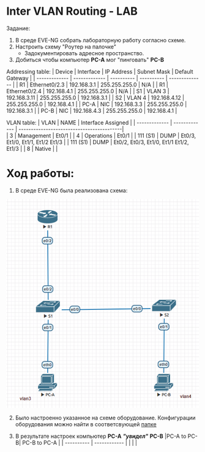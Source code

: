 # Inter VLAN Routing - LAB

Задание:

1. В среде EVE-NG собрать лабораторную работу согласно схеме.
2. Настроить схему "Роутер на палочке"
   - Задокументировать адресное пространство.
3. Добиться чтобы компьютер **PC-A** мог "пинговать" **PC-B**




Addressing table:
| Device        | Interface     | IP Address   | Subnet Mask   | Default Gateway |
| ------------- | ------------- | ----------   | ----------    | --------------  |
| R1            | Ethernet0/2.3 | 192.168.3.1  | 255.255.255.0 | N/A             |
| R1            | Ethernet0/2.4 | 192.168.4.1  | 255.255.255.0 | N/A             |
| S1            | VLAN 3        | 192.168.3.11 | 255.255.255.0 | 192.168.3.1     |
| S2            | VLAN 4        | 192.168.4.12 | 255.255.255.0 | 192.168.4.1     |
| PC-A          | NIC           | 192.168.3.3  | 255.255.255.0 | 192.168.3.1     |
| PC-B          | NIC           | 192.168.4.3  | 255.255.255.0 | 192.168.4.1     |


VLAN table:
| VLAN          | NAME          | Interface Assigned                        | 
| ------------- | ------------- | ------------------------------------------|  
| 3             | Management    | Et0/1                                     | 
| 4             | Operations    | Et0/1                                     | 
| 111 (S1)      | DUMP          | Et0/3, Et1/0, Et1/1, Et1/2 Et1/3          | 
| 111 (S1)      | DUMP          | Et0/2, Et0/3, Et1/0, Et1/1 Et1/2, Et1/3   |
| 8             | Native        |                                           | 

# Ход работы:
1. В среде EVE-NG была реализована схема:

![interVlanRoutingschema](https://github.com/AlexanderRudakov/airudakov_otus_network_engineer_cource/blob/main/LABS/02%20inter%20VLAN%20routing/Pictures/Schema%20Inter%20VLAN%20routing.png)

2. Было настроенно указанное на схеме оборудование. Конфигурации оборудования можно найти в соответсвующей [папке](https://github.com/AlexanderRudakov/airudakov_otus_network_engineer_cource/tree/main/LABS/02%20inter%20VLAN%20routing/configs)

3. В результате настроек компьютер **PC-A** ***"увидел"*** **PC-B**
|PC-A to PC-B| PC-B to PC-A |
| ---------- | ------------ |
|            |              |